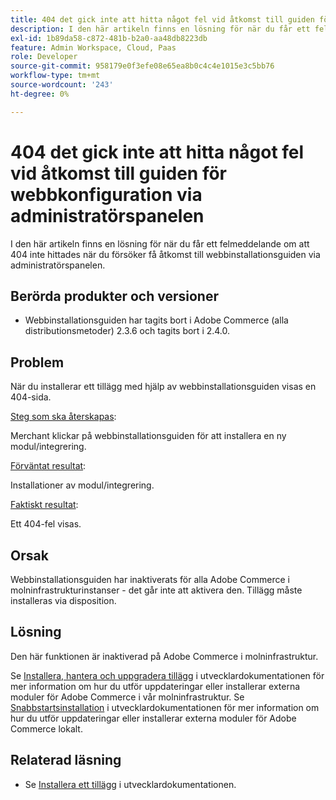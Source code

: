 ```yaml
---
title: 404 det gick inte att hitta något fel vid åtkomst till guiden för webbkonfiguration via administratörspanelen
description: I den här artikeln finns en lösning för när du får ett felmeddelande om att 404 inte hittades när du försöker få åtkomst till webbinstallationsguiden via administratörspanelen.
exl-id: 1b89da58-c872-481b-b2a0-aa48db8223db
feature: Admin Workspace, Cloud, Paas
role: Developer
source-git-commit: 958179e0f3efe08e65ea8b0c4c4e1015e3c5bb76
workflow-type: tm+mt
source-wordcount: '243'
ht-degree: 0%

---
```


# 404 det gick inte att hitta något fel vid åtkomst till guiden för webbkonfiguration via administratörspanelen

I den här artikeln finns en lösning för när du får ett felmeddelande om att 404 inte hittades när du försöker få åtkomst till webbinstallationsguiden via administratörspanelen.

## Berörda produkter och versioner

* Webbinstallationsguiden har tagits bort i Adobe Commerce (alla distributionsmetoder) 2.3.6 och tagits bort i 2.4.0.

## Problem

När du installerar ett tillägg med hjälp av webbinstallationsguiden visas en 404-sida.

<u>Steg som ska återskapas</u>:

Merchant klickar på webbinstallationsguiden för att installera en ny modul/integrering.

<u>Förväntat resultat</u>:

Installationer av modul/integrering.

<u>Faktiskt resultat</u>:

Ett 404-fel visas.

## Orsak

Webbinstallationsguiden har inaktiverats för alla Adobe Commerce i molninfrastrukturinstanser - det går inte att aktivera den. Tillägg måste installeras via disposition.

## Lösning

Den här funktionen är inaktiverad på Adobe Commerce i molninfrastruktur.

Se [Installera, hantera och uppgradera tillägg](https://devdocs.magento.com/cloud/howtos/install-components.html) i utvecklardokumentationen för mer information om hur du utför uppdateringar eller installerar externa moduler för Adobe Commerce i vår molninfrastruktur.
Se [Snabbstartsinstallation](https://devdocs.magento.com/guides/v2.3/install-gde/composer.html) i utvecklardokumentationen för mer information om hur du utför uppdateringar eller installerar externa moduler för Adobe Commerce lokalt.

## Relaterad läsning

* Se [Installera ett tillägg](https://devdocs.magento.com/cloud/howtos/install-components.html#install-an-extension) i utvecklardokumentationen.
